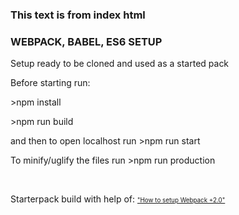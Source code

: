<h3>This text is from index html</h3>
    
<h3>WEBPACK, BABEL, ES6 SETUP</h3>
<p>Setup ready to be cloned and used as a started pack</p>
<p>Before starting run:</p>
<p>>npm install</p>
<p>>npm run build</p>
<p> and then to open localhost run >npm run start</p>
<p>To minify/uglify the files run >npm run production</p>
<br>
<p>Starterpack build with help of: <span style="font-size: 70%"><a href="https://medium.com/@wesharehoodies/easy-guide-for-webpack-2-0-from-scratch-fe508a3ce44e">"How to setup Webpack +2.0"</a></span></p>